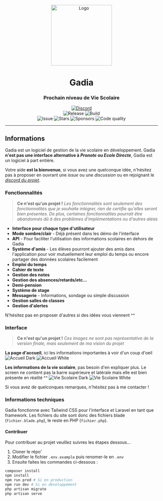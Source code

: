<p align="center">
  <img width="200" src="https://gadia.valbion.com/assets/img/logo_color.svg" alt="Logo">
  <h1 align="center">Gadia</h1>
  <h3 align="center">Prochain niveau de Vie Scolaire</h3>
</p>
<p align="center">
    <a href="http://discord.gadia.valbion.com"><img alt="Discord" src="https://img.shields.io/discord/861887344482844672?color=5865F2&label=Rejoignez%20notre%20Discord&logo=discord&logoColor=fff&style=for-the-badge"></a><br/>
  <img src="https://img.shields.io/github/v/release/ValbionGroup/Gadia?label=Version&color=Green&style=for-the-badge" alt="Release">
  <img src="https://img.shields.io/github/workflow/status/ValbionGroup/Gadia/Build?label=Build&style=for-the-badge" alt="Build"><br/>
  <img src="https://img.shields.io/github/issues/ValbionGroup/Gadia?style=flat-square" alt="Issue">
  <img src="https://img.shields.io/github/stars/ValbionGroup/Gadia?color=dark%20green&style=flat-square" alt="Stars">
  <img src="https://img.shields.io/github/sponsors/ValbionGroup?style=flat-square" alt="Sponsors">
  <img src="https://img.shields.io/codefactor/grade/github/ValbionGroup/Gadia/master?style=flat-square" alt="Code quality">
</p>

---
## Informations

Gadia est un logiciel de gestion de la vie scolaire en développement. Gadia **n'est pas une interface alternative à *Pronote* ou *Ecole Directe***, Gadia est un logiciel à part entière.

Votre aide **est la bienvenue**, si vous avez une quelconque idée, n'hésitez pas à proposer en ouvrant une *issue* ou une *discussion* ou en rejoignant le [*discord du projet*](http://discord.gadia.valbion.com/).

### Fonctionnalités

> **Ce n'est qu'un projet !** *Les fonctionnalités sont seulement des fonctionnalités que je souhaite intégrer, rien de certifie qu'elles seront bien présentes. De plus, certaines fonctionnalités pourrait être abandonnés dû à des problèmes d'implémentations ou d'autres aléas*

* **Interface pour chaque type d'utilisateur**
* **Mode sombre/clair** - Déjà présent dans les démo de l'interface
* **API** - Pour faciliter l'utilisation des informations scolaires en dehors de Gadia
* **Système d'amis** - Les élèves pourront ajouter des amis dans l'application pour voir mutuellement leur emploi du temps ou encore partager des données scolaires facilement
* **Emploi du temps**
* **Cahier de texte**
* **Gestion des notes**
* **Gestion des absences/retards/etc...**
* **Demi-pension**
* **Système de stage**
* **Messagerie** - Informations, sondage ou simple discussion
* **Gestion salles de classes**
* **Gestion d'alertes**

N'hésitez pas en proposer d'autres si des idées vous viennent ^^

### Interface

> **Ce n'est qu'un projet !** *Ces images ne sont pas représentative de la version finale, mais seulement de ma vision du projet*

**La page d'accueil**, ici les informations importantes à voir d'un coup d'oeil
![Accueil Dark](https://upload.valbion.com/img/gadia/screens/v1/dashboard_dark.png)
![Accueil White](https://upload.valbion.com/img/gadia/screens/v1/dashboard_white.png)

**Les informations de la vie scolaire**, pas besoin d'en expliquer plus. Le screen ne contient pas la barre supérieure et latérale mais elle est bien présente en réalité ^^
![Vie Scolaire Dark](https://upload.valbion.com/img/gadia/screens/v1/viesco_dark.png)
![Vie Scolaire White](https://upload.valbion.com/img/gadia/screens/v1/viesco_white.png)

Si vous avez de quelconques remarques, n'hésitez pas à me contacter !

### Informations techniques

Gadia fonctionne avec Tailwind CSS pour l'interface et Laravel en tant que framework. Les fichiers du site sont donc des fichiers blade (`fichier.blade.php`), le reste en PHP (`fichier.php`).

#### Contribuer

Pour contribuer au projet veuillez suivres les étapes dessous...

1. Cloner le répo'
2. Modifier le fichier `.env.example` puis renomer-le en `.env`
3. Ensuite faites les commandes ci-dessous :
```bash
composer install
npm install
npm run prod # Si en production
npm run dev # Si en développement
php artisan migrate
php artisan serve
```
